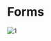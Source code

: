 # Forms
![1](https://user-images.githubusercontent.com/25938167/147419696-79da4750-8275-49e2-a1b8-10546983d0fd.gif)


